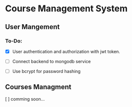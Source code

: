 # Course Management System

## User Mangement
### To-Do:

- [x] User authentication and authorization with jwt token.

- [ ] Connect backend to mongodb service

- [ ] Use bcrypt for password hashing

## Courses Managment
[ ] comming soon...